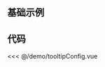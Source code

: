 ## 基础示例

<script setup>
import TooltipConfig from './demo/tooltipConfig.vue'
</script>

<ClientOnly>
<TooltipConfig />
</ClientOnly>

## 代码

<<< @/demo/tooltipConfig.vue
